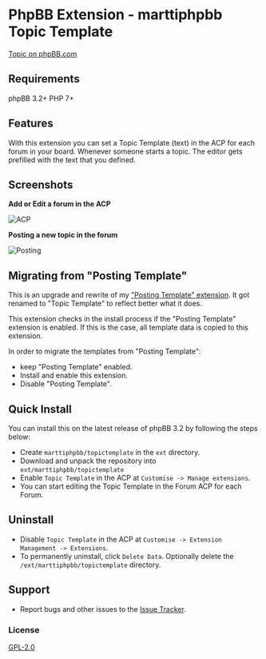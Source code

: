 # PhpBB Extension - marttiphpbb Topic Template

[Topic on phpBB.com](https://www.phpbb.com/community/viewtopic.php?f=456&t=2468891)

## Requirements

phpBB 3.2+ PHP 7+

## Features

With this extension you can set a Topic Template (text) in the ACP for each forum in your board.
Whenever someone starts a topic. The editor gets prefilled with the text that you defined.

## Screenshots

**Add or Edit a forum in the ACP**

![ACP](/doc/acp.png)

**Posting a new topic in the forum**

![Posting](/doc/posting.png)

## Migrating from "Posting Template"

This is an upgrade and rewrite of my ["Posting Template" extension](https://www.phpbb.com/customise/db/extension/posting_template_4/).
It got renamed to "Topic Template" to reflect better what it does.

This extension checks in the install process if the "Posting Template" extension is enabled.
If this is the case, all template data is copied to this extension.

In order to migrate the templates from "Posting Template":

* keep "Posting Template" enabled.
* Install and enable this extension.
* Disable "Posting Template".

## Quick Install

You can install this on the latest release of phpBB 3.2 by following the steps below:

* Create `marttiphpbb/topictemplate` in the `ext` directory.
* Download and unpack the repository into `ext/marttiphpbb/topictemplate`
* Enable `Topic Template` in the ACP at `Customise -> Manage extensions`.
* You can start editing the Topic Template in the Forum ACP for each Forum.

## Uninstall

* Disable `Topic Template` in the ACP at `Customise -> Extension Management -> Extensions`.
* To permanently uninstall, click `Delete Data`. Optionally delete the `/ext/marttiphpbb/topictemplate` directory.

## Support

* Report bugs and other issues to the [Issue Tracker](https://github.com/marttiphpbb/phpbb-ext-topictemplate/issues).

### License

[GPL-2.0](license.txt)
